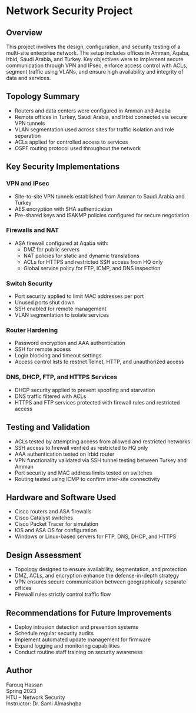# Network Security Project

## Overview

This project involves the design, configuration, and security testing of a multi-site enterprise network. The setup includes offices in Amman, Aqaba, Irbid, Saudi Arabia, and Turkey. Key objectives were to implement secure communication through VPN and IPsec, enforce access control with ACLs, segment traffic using VLANs, and ensure high availability and integrity of data and services.

## Topology Summary

- Routers and data centers were configured in Amman and Aqaba
- Remote offices in Turkey, Saudi Arabia, and Irbid connected via secure VPN tunnels
- VLAN segmentation used across sites for traffic isolation and role separation
- ACLs applied for controlled access to services
- OSPF routing protocol used throughout the network

## Key Security Implementations

### VPN and IPsec

- Site-to-site VPN tunnels established from Amman to Saudi Arabia and Turkey
- AES encryption with SHA authentication
- Pre-shared keys and ISAKMP policies configured for secure negotiation

### Firewalls and NAT

- ASA firewall configured at Aqaba with:
  - DMZ for public servers
  - NAT policies for static and dynamic translations
  - ACLs for HTTPS and restricted SSH access from HQ only
  - Global service policy for FTP, ICMP, and DNS inspection

### Switch Security

- Port security applied to limit MAC addresses per port
- Unused ports shut down
- SSH enabled for remote management
- VLAN segmentation to isolate services

### Router Hardening

- Password encryption and AAA authentication
- SSH for remote access
- Login blocking and timeout settings
- Access control lists to restrict Telnet, HTTP, and unauthorized access

### DNS, DHCP, FTP, and HTTPS Services

- DHCP security applied to prevent spoofing and starvation
- DNS traffic filtered with ACLs
- HTTPS and FTP services protected with firewall rules and restricted access

## Testing and Validation

- ACLs tested by attempting access from allowed and restricted networks
- SSH access to firewall verified as restricted to HQ only
- AAA authentication tested on Irbid router
- VPN functionality validated via SSH tunnel testing between Turkey and Amman
- Port security and MAC address limits tested on switches
- Routing tested using ICMP to confirm inter-site connectivity

## Hardware and Software Used

- Cisco routers and ASA firewalls
- Cisco Catalyst switches
- Cisco Packet Tracer for simulation
- IOS and ASA OS for configuration
- Windows or Linux-based servers for FTP, DNS, DHCP, and HTTPS

## Design Assessment

- Topology designed to ensure availability, segmentation, and protection
- DMZ, ACLs, and encryption enhance the defense-in-depth strategy
- VPN ensures secure communication between geographically separate offices
- Firewall rules strictly control traffic flow

## Recommendations for Future Improvements

- Deploy intrusion detection and prevention systems
- Schedule regular security audits
- Implement automated update management for firmware
- Expand logging and monitoring capabilities
- Conduct routine staff training on security awareness

## Author

Farouq Hassan  
Spring 2023  
HTU – Network Security  
Instructor: Dr. Sami Almashqba
